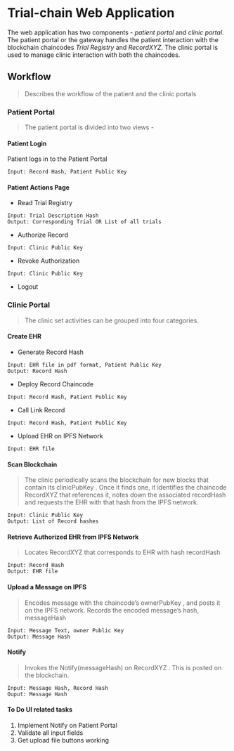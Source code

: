 # Trial-chain Web Application
The web application has two components - _patient portal_ and _clinic portal_. The patient portal or the gateway handles the patient interaction with the blockchain chaincodes _Trial Registry_ and _RecordXYZ_. The clinic portal is used to manage clinic interaction with both the chaincodes.

## Workflow
> Describes the workflow of the patient and the clinic portals

### Patient Portal
> The patient portal is divided into two views -

#### Patient Login
Patient logs in to the Patient Portal
```
Input: Record Hash, Patient Public Key
```

#### Patient Actions Page
  - Read Trial Registry
```
Input: Trial Description Hash
Output: Corresponding Trial OR List of all trials
```
    
  - Authorize Record
```
Input: Clinic Public Key
```
    
  - Revoke Authorization
```
Input: Clinic Public Key
```
    
  - Logout 

### Clinic Portal
> The clinic set activities can be grouped into four categories.

#### Create EHR
  - Generate Record Hash 
```
Input: EHR file in pdf format, Patient Public Key
Output: Record Hash
```
    
  - Deploy Record Chaincode 
```
Input: Record Hash, Patient Public Key
```
    
  - Call Link Record 
```
Input: Record Hash, Patient Public Key
```
  
  - Upload EHR on IPFS Network
```
Input: EHR file
```

#### Scan Blockchain
> The clinic periodically scans the blockchain for
new blocks that contain its clinicPubKey . Once it finds one, it identifies the chaincode
RecordXYZ that references it, notes down the associated recordHash and requests
the EHR with that hash from the IPFS network.

```
Input: Clinic Public Key
Output: List of Record hashes
```

#### Retrieve Authorized EHR from IPFS Network
> Locates RecordXYZ that corresponds to EHR with hash recordHash

```
Input: Record Hash
Output: EHR file 
```

#### Upload a Message on IPFS
> Encodes message with the chaincode’s ownerPubKey , and posts it on the IPFS
network. Records the encoded message’s hash, messageHash

```
Input: Message Text, owner Public Key
Output: Message Hash
```

#### Notify
> Invokes the Notify(messageHash) on RecordXYZ . This is
posted on the blockchain.

```
Input: Message Hash, Record Hash
Ouput: Message Hash
```

#### To Do UI related tasks

1. Implement Notify on Patient Portal
2. Validate all input fields
3. Get upload file buttons working
